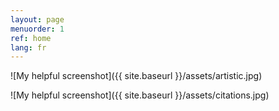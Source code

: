 ```yaml
---
layout: page
menuorder: 1
ref: home
lang: fr
---
```



![My helpful screenshot]({{ site.baseurl }}/assets/artistic.jpg)

![My helpful screenshot]({{ site.baseurl }}/assets/citations.jpg)

